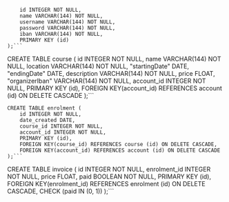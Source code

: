 ```CREATE TABLE account (
	id INTEGER NOT NULL, 
	name VARCHAR(144) NOT NULL, 
	username VARCHAR(144) NOT NULL, 
	password VARCHAR(144) NOT NULL, 
	iban VARCHAR(144) NOT NULL, 
	PRIMARY KEY (id)
);```
```
CREATE TABLE course (
	id INTEGER NOT NULL, 
	name VARCHAR(144) NOT NULL, 
	location VARCHAR(144) NOT NULL, 
	"startingDate" DATE, 
	"endingDate" DATE, 
	description VARCHAR(144) NOT NULL, 
	price FLOAT, 
	"organizerIban" VARCHAR(144) NOT NULL, 
	account_id INTEGER NOT NULL, 
	PRIMARY KEY (id), 
	FOREIGN KEY(account_id) REFERENCES account (id) ON DELETE CASCADE
);```
```
CREATE TABLE enrolment (
	id INTEGER NOT NULL, 
	date_created DATE, 
	course_id INTEGER NOT NULL, 
	account_id INTEGER NOT NULL, 
	PRIMARY KEY (id), 
	FOREIGN KEY(course_id) REFERENCES course (id) ON DELETE CASCADE, 
	FOREIGN KEY(account_id) REFERENCES account (id) ON DELETE CASCADE
);```
```
CREATE TABLE invoice (
	id INTEGER NOT NULL, 
	enrolment_id INTEGER NOT NULL, 
	price FLOAT, 
	paid BOOLEAN NOT NULL, 
	PRIMARY KEY (id), 
	FOREIGN KEY(enrolment_id) REFERENCES enrolment (id) ON DELETE CASCADE, 
	CHECK (paid IN (0, 1))
);```

